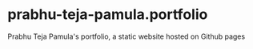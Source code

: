 # prabhu-teja-pamula.portfolio
Prabhu Teja Pamula's portfolio, a static website hosted on Github pages
